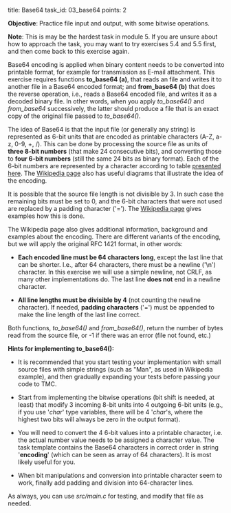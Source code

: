 title: Base64
task_id: 03_base64
points: 2

**Objective**: Practice file input and output, with some bitwise
operations.

**Note**: This is may be the hardest task in module 5. If you are
unsure about how to approach the task, you may want to try
exercises 5.4 and 5.5 first, and then come back to this exercise
again.

Base64 encoding is applied when binary content needs to be converted
into printable format, for example for transmission as E-mail
attachment. This exercise requires functions **to_base64 (a)**, that
reads an file and writes it to another file in a Base64 encoded
format; and **from_base64 (b)** that does the reverse operation, i.e.,
reads a Base64 encoded file, and writes it as a decoded binary
file. In other words, when you apply _to_base64()_ and _from_base64_
successively, the latter should produce a file that is an exact copy
of the original file passed to _to_base64()_.

The idea of Base64 is that the input file (or generally any string) is
represented as 6-bit units that are encoded as printable characters
(A-Z, a-z, 0-9, +, /). This can be done by processing the source file
as units of **three 8-bit numbers** (that make 24 consecutive bits), and
converting those to **four 6-bit numbers** (still the same 24 bits as
binary format). Each of the 6-bit numbers are represented by a
character according to table [presented here]. The [Wikipedia page] also
has useful diagrams that illustrate the idea of the encoding.

[presented here]: http://en.wikipedia.org/wiki/Base64#Examples
[Wikipedia page]: http://en.wikipedia.org/wiki/Base64

It is possible that the source file length is not divisible by 3. In
such case the remaining bits must be set to 0, and the 6-bit
characters that were not used are replaced by a padding character
('='). The [Wikipedia page] gives examples how this is done.

The Wikipedia page also gives additional information, background and
examples about the encoding. There are different variants of the
encoding, but we will apply the original RFC 1421 format, in other
words:

- **Each encoded line must be 64 characters long**, except the last line
  that can be shorter. I.e., after 64 characters, there must be a
  newline ('\n') character. In this exercise we will use a simple
  newline, not CRLF, as many other implementations do. The last line
  **does not** end in a newline character.

- **All line lengths must be divisible by 4** (not counting the newline
  character). If needed, **padding characters** ('=') must be appended
  to make the line length of the last line correct.

Both functions, _to_base64()_ and _from_base64()_, return the number
of bytes read from the source file, or -1 if there was an error (file
not found, etc.)

**Hints for implementing to_base64():**

- It is recommended that you start testing your implementation with
  small source files with simple strings (such as "Man", as used in
  Wikipedia example), and then gradually expanding your tests before
  passing your code to TMC.

- Start from implementing the bitwise operations
  (bit shift is needed, at least) that modify 3 incoming 8-bit units
  into 4 outgoing 6-bit units (e.g., if you use '_char_' type
  variables, there will be 4 '_char_'s, where the highest two bits
  will always be zero in the output format).

- You will need to convert the 4 6-bit values into a printable
  character, i.e. the actual number value needs to be assigned a
  character value. The task template contains the Base64 characters in
  correct order in string '**encoding**' (which can be seen as array
  of 64 characters). It is most likely useful for you.

- When bit manipulations and conversion into printable character
  seem to work, finally add padding and division into 64-character lines.

As always, you can use _src/main.c_ for testing, and modify that file
as needed.
